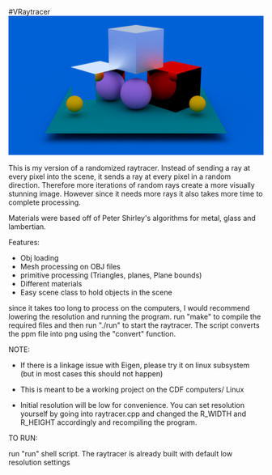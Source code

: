 #VRaytracer
![example image](image.png)

This is my version of a randomized raytracer. Instead of sending a ray at every pixel into the scene, it sends a ray at every pixel in a random direction. Therefore more iterations of random rays create a more visually stunning image. However since it needs more rays it also takes more time to complete processing. 

Materials were based off of Peter Shirley's algorithms for metal, glass and lambertian.

Features:
* Obj loading
* Mesh processing on OBJ files
* primitive processing (Triangles, planes, Plane bounds)
* Different materials
* Easy scene class to hold objects in the scene

since it takes too long to process on the computers, I would recommend lowering the resolution and running the program. run "make" to compile the required files and then run "./run" to start the raytracer. The script converts the ppm file into png using the "convert" function.

NOTE:
* If there is a linkage issue with Eigen, please try it on linux subsystem (but in most cases this should not happen)

* This is meant to be a working project on the CDF computers/ Linux

* Initial resolution will be low for convenience. You can set resolution yourself by going into raytracer.cpp and changed the R_WIDTH and R_HEIGHT accordingly and recompiling the program.


TO RUN:

run "run" shell script. The raytracer is already built with default low resolution settings
